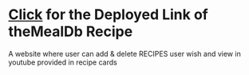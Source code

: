 # [Click](https://mealdb-9989.netlify.app/) for the Deployed Link of theMealDb Recipe  

  A website where user can add & delete RECIPES user wish and view in youtube provided in recipe cards
